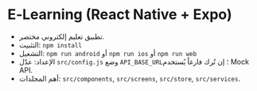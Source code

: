 # E‑Learning (React Native + Expo)

- تطبيق تعليم إلكتروني مختصر.
- التثبيت: `npm install`
- التشغيل: `npm run android` أو `npm run ios` أو `npm run web`
- الإعداد: عدّل `src/config.js` وضع `API_BASE_URL`؛ إن تُرك فارغاً يُستخدم Mock API.
- أهم المجلدات: `src/components`, `src/screens`, `src/store`, `src/services`.

